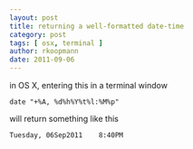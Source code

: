 ```yaml
---
layout: post
title: returning a well-formatted date-time
category: post
tags: [ osx, terminal ]
author: rkoopmann
date: 2011-09-06
---
```


in OS X, entering this in a terminal window

    date "+%A, %d%h%Y%t%l:%M%p"

will return something like this

    Tuesday, 06Sep2011    8:40PM